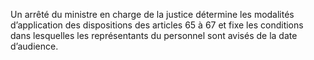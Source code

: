 Un arrêté du ministre en charge de la justice détermine les modalités d’application des dispositions des articles 65 à 67 et fixe les conditions dans lesquelles les représentants du personnel sont avisés de la date d’audience.